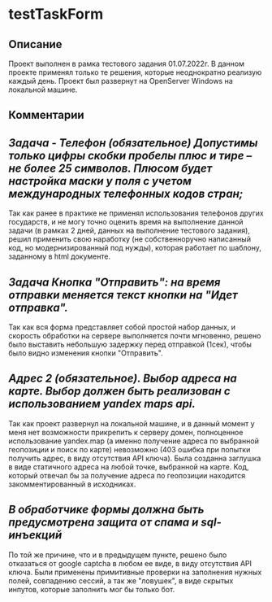 # testTaskForm
## Описание
Проект выполнен в рамка тестового задания 01.07.2022г.
В данном проекте применял только те решения, которые неоднократно реализую каждый день. Проект был развернут на OpenServer Windows на локальной машине.
## Комментарии

*Задача - Телефон (обязательное) Допустимы только цифры скобки пробелы плюс и тире – не более 25 символов. Плюсом будет настройка маски у поля с учетом международных телефонных кодов стран;*
------------

Так как ранее в практике не применял использования телефонов других государств, и не могу точно оценить время на выполнение данной задачи (в рамках 2 дней, данных на выполнение тестового задания), решил применить свою наработку (не собственноручно написанный код, но модернизированный под нужды), которая работает по шаблону, заданному в html документе.

*Задача Кнопка "Отправить": на время отправки меняется текст кнопки на "Идет отправка".*
------------

Так как вся форма представляет собой простой набор данных, и скорость обработки на сервере выполняется почти мгновенно, решено было выставить небольшую задержку перед отправкой (1сек), чтобы было видно изменения кнопки "Отправить".

*Адрес 2 (обязательное). Выбор адреса на карте. Выбор должен быть реализован с использованием yandex maps api.*
------------

Так как проект развернул на локальной машине, и в данный момент у меня нет возможности прикрепить к серверу домен, полноценное использование yandex.map (а именно получение адреса по выбранной геопозиции и поиск по карте) невозможно (403 ошибка при попытки получить адрес, в виду отсутствия API ключа). Была созданна заглушка в виде статичного адреса на любой точке, выбранной на карте. Код, который отвечал бы за получение адреса по геопозиции находится закомментированный в исходниках.

*В обработчике формы должна быть предусмотрена защита от спама и sql-инъекций*
------------

По той же причине, что и в предыдущем пункте, решено было отказаться от google captcha в любом ее виде, в виду отсутствия API ключа. Были применены примитивные проверки на заполнения нужных полей, совпадению сессий, а так же "ловушек", в виде скрытых инпутов, которые заполнить мог бы только бот.
